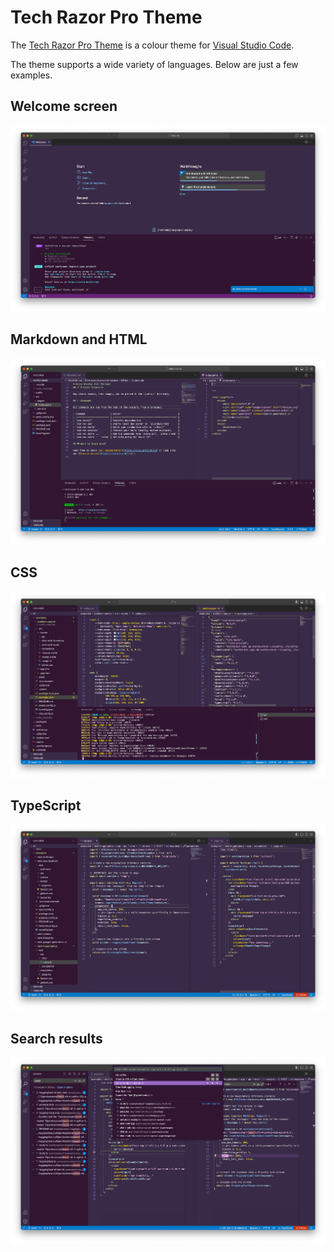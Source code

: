 # Tech Razor Pro Theme

The [Tech Razor Pro Theme](https://marketplace.visualstudio.com/items?itemName=tech-razor.techrazor-pro-theme) is a colour theme for [Visual Studio Code](https://code.visualstudio.com/).

The theme supports a wide variety of languages. Below are just a few examples.

## Welcome screen

![IDE welcome screen](screenshots/01-new-project.png)

## Markdown and HTML

![Markup files in the editor](screenshots/02-files.png)

## CSS

![CSS file in the editor](screenshots/03-more-files.png)

## TypeScript

![TypeScript files in the editor](screenshots/04-typescript.png)

## Search results

![Search results in the editor](screenshots/05-search-results.png)
